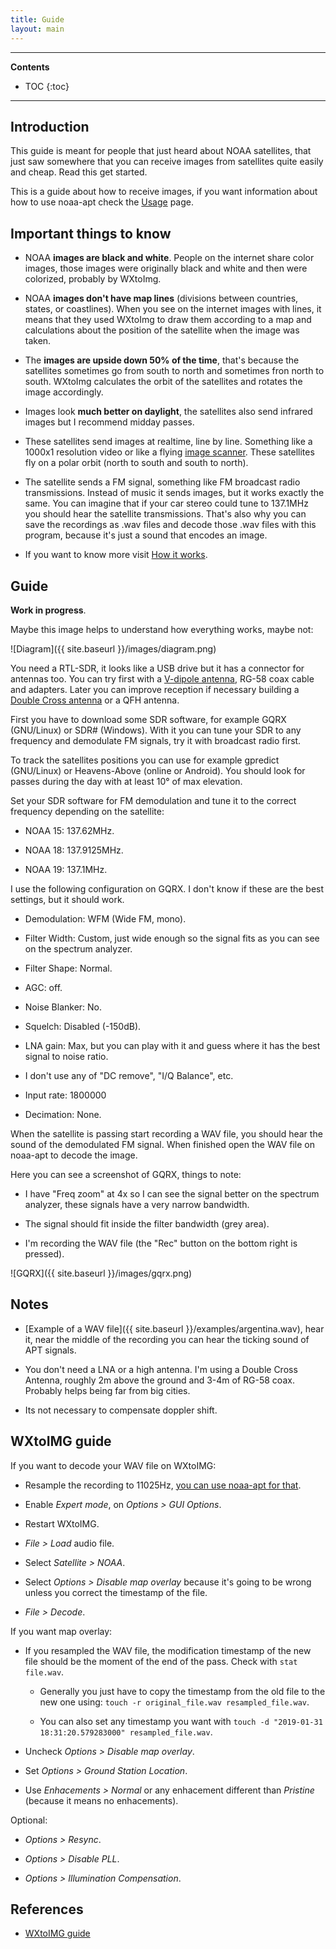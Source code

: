```yaml
---
title: Guide
layout: main
---
```


---

**Contents**

- TOC
{:toc}

---

## Introduction

This guide is meant for people that just heard about NOAA satellites, that just
saw somewhere that you can receive images from satellites quite easily and
cheap. Read this get started.

This is a guide about how to receive images, if you want information about how
to use noaa-apt check the [Usage](./usage.html) page.

## Important things to know

- NOAA **images are black and white**. People on the internet share color
    images, those images were originally black and white and then were
    colorized, probably by WXtoImg.

- NOAA **images don't have map lines** (divisions between countries, states,
    or coastlines). When you see on the internet images with lines, it means
    that they used WXtoImg to draw them according to a map and calculations
    about the position of the satellite when the image was taken.

- The **images are upside down 50% of the time**, that's because the satellites
    sometimes go from south to north and sometimes fron north to south.
    WXtoImg calculates the orbit of the satellites and rotates the image
    accordingly.

- Images look **much better on daylight**, the satellites also send infrared
    images but I recommend midday passes.

- These satellites send images at realtime, line by line. Something like a
    1000x1 resolution video or like a flying
    [image scanner](https://en.wikipedia.org/wiki/Image_scanner). These
    satellites fly on a polar orbit (north to south and south to north).

- The satellite sends a FM signal, something like FM broadcast radio
    transmissions. Instead of music it sends images, but it works exactly the
    same. You can imagine that if your car stereo could tune to 137.1MHz you
    should hear the satellite transmissions. That's also why you can save the
    recordings as .wav files and decode those .wav files with this program,
    because it's just a sound that encodes an image.

- If you want to know more visit [How it works](./how-it-works.html).

## Guide

**Work in progress**.

Maybe this image helps to understand how everything works, maybe not:

![Diagram]({{ site.baseurl }}/images/diagram.png)

You need a RTL-SDR, it looks like a USB drive but it has a connector for
antennas too. You can try first with a
[V-dipole antenna](https://www.rtl-sdr.com/simple-noaameteor-weather-satellite-antenna-137-mhz-v-dipole/),
RG-58 coax cable and adapters. Later you can improve reception if necessary
building a
[Double Cross antenna](https://www.rtl-sdr.com/instructions-for-building-a-double-cross-antenna-great-for-noaameteor-weather-satellites/)
or a QFH antenna.

First you have to download some SDR software, for example GQRX (GNU/Linux) or
SDR# (Windows). With it you can tune your SDR to any frequency and demodulate FM
signals, try it with broadcast radio first.

To track the satellites positions you can use for example gpredict (GNU/Linux)
or Heavens-Above (online or Android). You should look for passes during the day
with at least 10° of max elevation.

Set your SDR software for FM demodulation and tune it to the correct frequency
depending on the satellite:

- NOAA 15: 137.62MHz.

- NOAA 18: 137.9125MHz.

- NOAA 19: 137.1MHz.

I use the following configuration on GQRX. I don't know if these are the best
settings, but it should work.

- Demodulation: WFM (Wide FM, mono).

- Filter Width: Custom, just wide enough so the signal fits as you can see
  on the spectrum analyzer.

- Filter Shape: Normal.

- AGC: off.

- Noise Blanker: No.

- Squelch: Disabled (-150dB).

- LNA gain: Max, but you can play with it and guess where it has the best
    signal to noise ratio.

- I don't use any of "DC remove", "I/Q Balance", etc.

- Input rate: 1800000

- Decimation: None.

When the satellite is passing start recording a WAV file, you should hear the
sound of the demodulated FM signal. When finished open the WAV file on noaa-apt
to decode the image.

Here you can see a screenshot of GQRX, things to note:

- I have "Freq zoom" at 4x so I can see the signal better on the spectrum
    analyzer, these signals have a very narrow bandwidth.

- The signal should fit inside the filter bandwidth (grey area).

- I'm recording the WAV file (the "Rec" button on the bottom right is pressed).

![GQRX]({{ site.baseurl }}/images/gqrx.png)

## Notes

- [Example of a WAV file]({{ site.baseurl }}/examples/argentina.wav), hear it,
    near the middle of the recording you can hear the ticking sound of APT
    signals.

- You don't need a LNA or a high antenna. I'm using a Double Cross Antenna,
    roughly 2m above the ground and 3-4m of RG-58 coax. Probably helps being far
    from big cities.

- Its not necessary to compensate doppler shift.

## WXtoIMG guide

If you want to decode your WAV file on WXtoIMG:

- Resample the recording to 11025Hz,
    [you can use noaa-apt for that](./usage.html).

- Enable _Expert mode_, on _Options > GUI Options_.

- Restart WXtoIMG.

- _File > Load_ audio file.

- Select _Satellite > NOAA_.

- Select _Options > Disable map overlay_ because it's going to be wrong unless
    you correct the timestamp of the file.

- _File > Decode_.

If you want map overlay:

- If you resampled the WAV file, the modification timestamp of the new file
    should be the moment of the end of the pass. Check with `stat file.wav`.

    - Generally you just have to copy the timestamp from the old file to the new
      one using: `touch -r original_file.wav resampled_file.wav`.

    - You can also set any timestamp you want with
    `touch -d "2019-01-31 18:31:20.579283000" resampled_file.wav`.

- Uncheck _Options > Disable map overlay_.

- Set _Options > Ground Station Location_.

- Use _Enhacements > Normal_ or any enhacement different than _Pristine_
    (because it means no enhacements).

Optional:

- _Options > Resync_.

- _Options > Disable PLL_.

- _Options > Illumination Compensation_.

## References

- [WXtoIMG guide][1]

[1]: https://www.wraase.de/download/wxtoimg/wxgui.pdf
